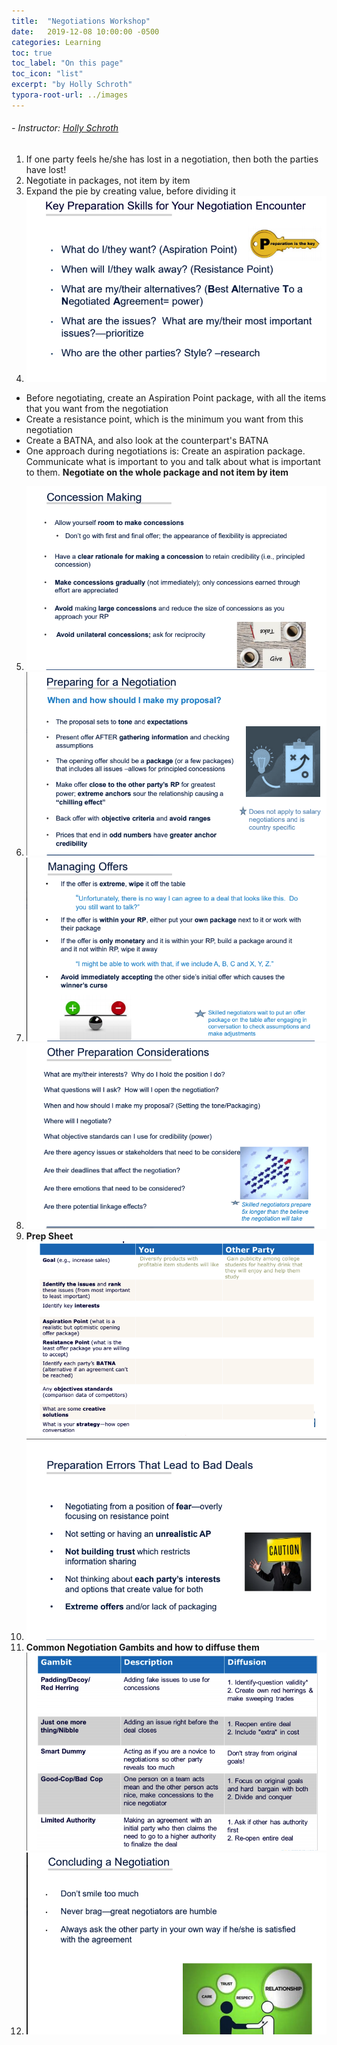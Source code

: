 ```yaml
---
title:  "Negotiations Workshop"
date:   2019-12-08 10:00:00 -0500
categories: Learning
toc: true
toc_label: "On this page"
toc_icon: "list"
excerpt: "by Holly Schroth"
typora-root-url: ../images
---
```




###### 																																		- Instructor: [Holly Schroth](https://twitter.com/BizInteractions?ref_src=twsrc%5Egoogle%7Ctwcamp%5Eserp%7Ctwgr%5Eauthor)

1. If one party feels he/she has lost in a negotiation, then both the parties have lost!
2. Negotiate in packages, not item by item
3. Expand the pie by creating value, before dividing it
4. ![Key Preparation Skills](/images/image-20191208202303400.png)

- Before negotiating, create an Aspiration Point package, with all the items that you want from the negotiation
- Create a resistance point, which is the minimum you want from this negotiation
- Create a BATNA, and also look at the counterpart's BATNA
- One approach during negotiations is: Create an aspiration package. Communicate what is important to you and talk about what is important to them. **Negotiate on the whole package and not item by item**

5. ![Concession making](/images/image-20191208202856028.png)
6. ![Preparing for a negotiation](/images/image-20191208203053019.png)
7. ![Managing Offers](/images/image-20191208203228619.png)
8. ![Other considerations](/images/image-20191208203347024.png)
9. **Prep Sheet**![Prep Sheet](/images/image-20191208203506906.png)
10. ![Preparation errors](/images/image-20191208203715642.png)
11. **Common Negotiation Gambits and how to diffuse them**![Common Gambits](/images/image-20191208203827657.png)
12. ![Concluding a negotiation](/images/image-20191208204003962.png)